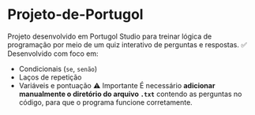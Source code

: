 # Projeto-de-Portugol
Projeto desenvolvido em Portugol Studio para treinar lógica de programação por meio de um quiz interativo de perguntas e respostas.
✅ Desenvolvido com foco em:
- Condicionais (`se`, `senão`)
- Laços de repetição
- Variáveis e pontuação
⚠️ Importante
É necessário **adicionar manualmente o diretório do arquivo `.txt`** contendo as perguntas no código, para que o programa funcione corretamente.
